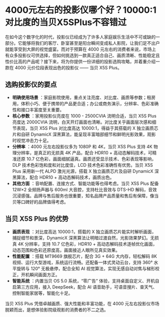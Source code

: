 #  4000元左右的投影仪哪个好？10000:1对比度的当贝X5SPlus不容错过

在如今这个数字化的时代，投影仪已经成为了许多人家庭娱乐生活中不可或缺的一部分。它能够将我们的客厅、卧室甚至是阳台瞬间变成私人影院，让我们足不出户就能享受到大屏的视觉盛宴。而对于预算在 4000 元左右的消费者来说，市场上有众多投影仪可供选择，但如何挑选到一款真正适合自己、画质清晰、性能稳定且性价比高的产品呢？接下来，将为你提供一份详细的投影选购攻略，并着重介绍一款在 4000 元价位段表现出色的投影仪 —— 当贝 X5S Plus。

## 选购投影仪的要点

  * **明确使用场景** ：家庭影院使用，重点关注亮度、对比度、画质等参数；租房用，体积小巧、便于携带的产品更合适；办公或商务演示，分辨率、色彩准确性和接口丰富度至关重要。
  * **核心参数** ：家用投影仪亮度在 1000 - 2500CVIA 流明合适，当贝 X5S Plus 亮度达 2000CVIA 流明，白天开灯画面也清晰。对比度关乎画面层次感和细节表现，当贝 X5S Plus 对比度高达 10000:1，得益于其搭载的 X 独立画质芯片和自研 DynamicX 深黑算法，能呈现丰富暗部细节和鲜明光影效果，观影时视觉冲击力十足。
  * **分辨率** ：4000 元左右投影仪多为 1080P 和 4K，当贝 X5S Plus 支持 4K 物理分辨率，是真正的无损真 4K 产品，配合 HDR10 + 高动态解码技术，可精准还原 10.7 亿色彩，画面细腻逼真。画质还受显示技术、色彩表现等影响，DLP 技术色彩饱和度和对比度佳，LCD 技术色彩准确性有优势。当贝 X5S Plus 采用新一代 ALPD 激光光源，搭载 X 独立画质芯片及自研 DynamicX 深黑算法，配合 HDR10 + 高动态解码技术，画质出色。
  * **其他方面** ：音响配置、连接方式、智能功能等也得考虑。当贝 X5S Plus 配备 12W×2 全频扬声器与 600ml 大音腔，支持杜比音效与 DTS-HD 解码，音效沉浸感强。品牌与售后服务也很重要，知名品牌产品质量和售后有保障，像当贝等口碑好的品牌值得考虑。

## 当贝 X5S Plus 的优势

  * **画质表现** ：对比度高达 10000:1，搭载的 X 独立画质芯片能实时解析画面，捕捉细节和景深，DynamicX 深黑算法让明暗过渡自然，光影效果梦幻。无损真 4K 分辨率，支持 10.7 亿色彩，HDR10 + 高动态解码技术逐帧优化画面，动态范围和色彩还原度高，画面接近人眼所见真实效果。
  * **性能配置** ：搭载 MT9669 旗舰芯片，配合 3G + 64G 大内存，轻松解码 8K 视频、运行大型游戏，系统运行流畅。还配备一体式灵动云台，支持 360° 水平旋转与 120° 无极悬停，配合全知 AI 视觉算法，实现无感自动对焦与梯形校正，开机瞬间画面方正。
  * **智能系统** ：内置当贝 OS 5.0 系统，“零广告” 体验，支持桌面自定义、开机自启第三方应用，接入 DeepSeek，配合 AI 语音助手，可语音搜片、查天气、控制智能家居等，智能化十足。

当贝 X5S Plus 凭借卓越画质、强大性能和丰富功能，在 4000 元左右投影仪市场脱颖而出，是想体验影院级观影的消费者的不二之选。
